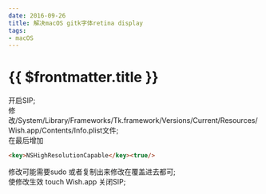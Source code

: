 ```yaml
---
date: 2016-09-26
title: 解决macOS gitk字体retina display
tags:
- macOS
---
```

# {{ $frontmatter.title }}
开启SIP;  
修改/System/Library/Frameworks/Tk.framework/Versions/Current/Resources/Wish.app/Contents/Info.plist文件;  
在最后增加
```markdown
<key>NSHighResolutionCapable</key><true/>
```
修改可能需要sudo 或者复制出来修改在覆盖进去都可;  
使修改生效 touch Wish.app 关闭SIP;  

